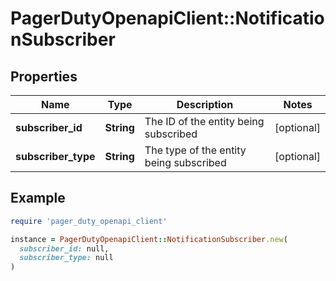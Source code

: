 # PagerDutyOpenapiClient::NotificationSubscriber

## Properties

| Name | Type | Description | Notes |
| ---- | ---- | ----------- | ----- |
| **subscriber_id** | **String** | The ID of the entity being subscribed | [optional] |
| **subscriber_type** | **String** | The type of the entity being subscribed | [optional] |

## Example

```ruby
require 'pager_duty_openapi_client'

instance = PagerDutyOpenapiClient::NotificationSubscriber.new(
  subscriber_id: null,
  subscriber_type: null
)
```


